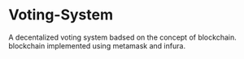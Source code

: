 # Voting-System
A decentalized voting system badsed on the concept of blockchain.
blockchain implemented using metamask and infura.
